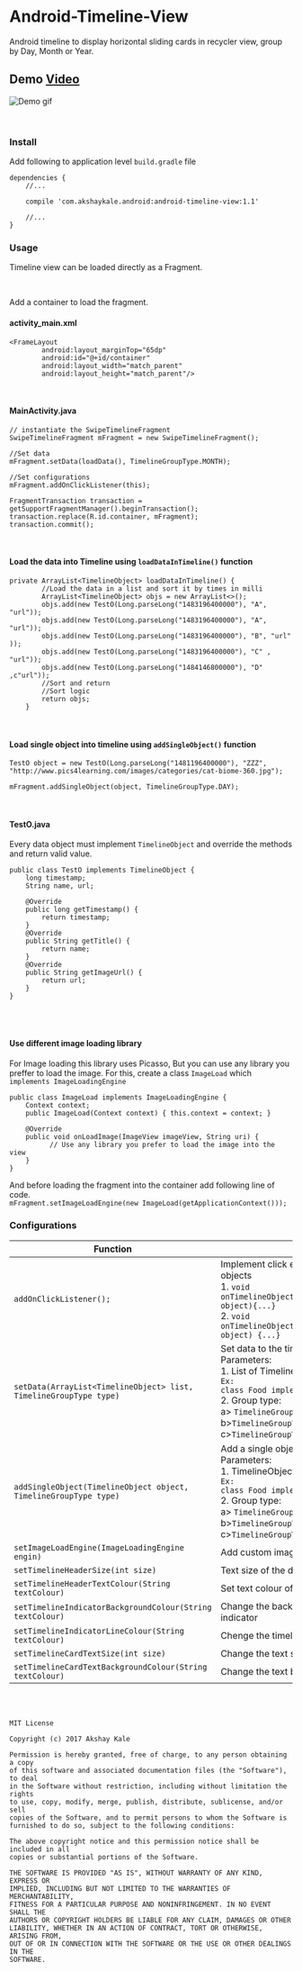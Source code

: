 # Android-Timeline-View
Android timeline to display horizontal sliding cards in recycler view, group by Day, Month or Year.


## Demo [Video](https://youtu.be/YkOB63MkMFY) 
![](https://raw.githubusercontent.com/akshaykale/Android-Timeline-View/master/media/demo.gif "Demo gif")

<br>

### Install

Add following to application level ```build.gradle``` file<br>
```
dependencies {
    //...

    compile 'com.akshaykale.android:android-timeline-view:1.1'

    //...
}
```

### Usage

Timeline view can be loaded directly as a Fragment.

<br>

Add a container to load the fragment.<br>

#### activity_main.xml 

```
<FrameLayout
        android:layout_marginTop="65dp"
        android:id="@+id/container"
        android:layout_width="match_parent"
        android:layout_height="match_parent"/>
```
<br>

#### MainActivity.java

```
// instantiate the SwipeTimelineFragment
SwipeTimelineFragment mFragment = new SwipeTimelineFragment();

//Set data
mFragment.setData(loadData(), TimelineGroupType.MONTH);

//Set configurations
mFragment.addOnClickListener(this);

FragmentTransaction transaction = getSupportFragmentManager().beginTransaction();
transaction.replace(R.id.container, mFragment);
transaction.commit();
```
<br>

#### Load the data into Timeline using ```loadDataInTimeline()``` function

```
private ArrayList<TimelineObject> loadDataInTimeline() {
        //Load the data in a list and sort it by times in milli
        ArrayList<TimelineObject> objs = new ArrayList<>();
        objs.add(new TestO(Long.parseLong("1483196400000"), "A", "url"));
        objs.add(new TestO(Long.parseLong("1483196400000"), "A", "url"));
        objs.add(new TestO(Long.parseLong("1483196400000"), "B", "url" ));
        objs.add(new TestO(Long.parseLong("1483196400000"), "C" , "url"));
        objs.add(new TestO(Long.parseLong("1484146800000"), "D" ,c"url"));
        //Sort and return
        //Sort logic
        return objs;
    }
```
<br>

#### Load single object into timeline using ``` addSingleObject() ``` function

```
TestO object = new TestO(Long.parseLong("1481196400000"), "ZZZ", "http://www.pics4learning.com/images/categories/cat-biome-360.jpg");

mFragment.addSingleObject(object, TimelineGroupType.DAY);
```

<br>

#### TestO.java <br>

Every data object must implement ```TimelineObject``` and override the methods and return valid value.
```
public class TestO implements TimelineObject {
    long timestamp;
    String name, url;

    @Override
    public long getTimestamp() {
        return timestamp;
    }
    @Override
    public String getTitle() {
        return name;
    }
    @Override
    public String getImageUrl() {
        return url;
    }
}
```
<br>
<br>

#### Use different image loading library

For Image loading this library uses Picasso, But you can use any library you preffer to load the image.
For this, create a class ```ImageLoad``` which  ```implements ImageLoadingEngine``` 
```
public class ImageLoad implements ImageLoadingEngine {
    Context context;
    public ImageLoad(Context context) { this.context = context; }
    
    @Override
    public void onLoadImage(ImageView imageView, String uri) {
          // Use any library you prefer to load the image into the view
    }
}
```
And before loading the fragment into the container add following line of code.<br>
```mFragment.setImageLoadEngine(new ImageLoad(getApplicationContext()));```

### Configurations


| Function | Usage |
|---|---|
|```addOnClickListener();```| Implement click events on the timeline objects <br>1. ```void onTimelineObjectClicked(TimelineObject object){...}``` <br>2. ```void onTimelineObjectLongClicked(TimelineObject object) {...}```|
|```setData(ArrayList<TimelineObject> list, TimelineGroupType type)```|Set data to the timeline.<br>Parameters:<br>1. List of TimelineObjects.<br>```Ex:```<br>```class Food implements TimelineObject{...}```<br>2. Group type:<br>  a> ```TimelineGroupType.DAY```<br>  b>```TimelineGroupType.MONTH```<br>  c>```TimelineGroupType.YEAR```| 
|```addSingleObject(TimelineObject object, TimelineGroupType type)```|Add a single object to the timeline.<br>Parameters:<br>1. TimelineObject.<br>```Ex:```<br>```class Food implements TimelineObject{...}```<br>2. Group type:<br>  a> ```TimelineGroupType.DAY```<br>  b>```TimelineGroupType.MONTH```<br>  c>```TimelineGroupType.YEAR```|
|```setImageLoadEngine(ImageLoadingEngine engin)```|Add custom image loading logic|
|```setTimelineHeaderSize(int size)```|Text size of the date header|
|```setTimelineHeaderTextColour(String textColour)```|Set text colour of date header|
|```setTimelineIndicatorBackgroundColour(String textColour)```|Change the background colour of Timeline indicator|
|```setTimelineIndicatorLineColour(String textColour)```|Chenge the timeline indicator line colour|
|```setTimelineCardTextSize(int size)```|Change the text size of timeline card|
|```setTimelineCardTextBackgroundColour(String textColour)```|Change the text background colour of card|







<br>
<br>

```
MIT License

Copyright (c) 2017 Akshay Kale

Permission is hereby granted, free of charge, to any person obtaining a copy
of this software and associated documentation files (the "Software"), to deal
in the Software without restriction, including without limitation the rights
to use, copy, modify, merge, publish, distribute, sublicense, and/or sell
copies of the Software, and to permit persons to whom the Software is
furnished to do so, subject to the following conditions:

The above copyright notice and this permission notice shall be included in all
copies or substantial portions of the Software.

THE SOFTWARE IS PROVIDED "AS IS", WITHOUT WARRANTY OF ANY KIND, EXPRESS OR
IMPLIED, INCLUDING BUT NOT LIMITED TO THE WARRANTIES OF MERCHANTABILITY,
FITNESS FOR A PARTICULAR PURPOSE AND NONINFRINGEMENT. IN NO EVENT SHALL THE
AUTHORS OR COPYRIGHT HOLDERS BE LIABLE FOR ANY CLAIM, DAMAGES OR OTHER
LIABILITY, WHETHER IN AN ACTION OF CONTRACT, TORT OR OTHERWISE, ARISING FROM,
OUT OF OR IN CONNECTION WITH THE SOFTWARE OR THE USE OR OTHER DEALINGS IN THE
SOFTWARE.

```
